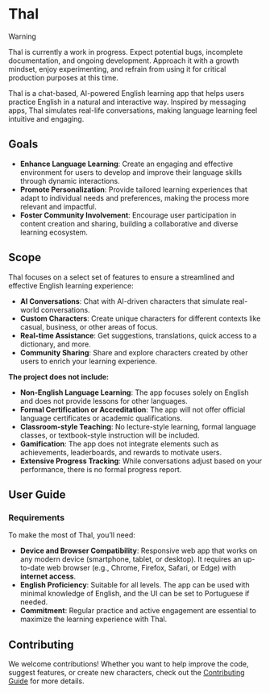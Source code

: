 # Thal

> [!WARNING]
> Thal is currently a work in progress. Expect potential bugs, incomplete documentation, and ongoing development. Approach it with a growth mindset, enjoy experimenting, and refrain from using it for critical production purposes at this time.

Thal is a chat-based, AI-powered English learning app that helps users practice English in a natural and interactive way. Inspired by messaging apps, Thal simulates real-life conversations, making language learning feel intuitive and engaging.

## Goals

* **Enhance Language Learning**: Create an engaging and effective environment for users to develop and improve their language skills through dynamic interactions.
* **Promote Personalization**: Provide tailored learning experiences that adapt to individual needs and preferences, making the process more relevant and impactful.
* **Foster Community Involvement**: Encourage user participation in content creation and sharing, building a collaborative and diverse learning ecosystem.

## Scope

Thal focuses on a select set of features to ensure a streamlined and effective English learning experience:

* **AI Conversations**: Chat with AI-driven characters that simulate real-world conversations.
* **Custom Characters**: Create unique characters for different contexts like casual, business, or other areas of focus.
* **Real-time Assistance**: Get suggestions, translations, quick access to a dictionary, and more.
* **Community Sharing**: Share and explore characters created by other users to enrich your learning experience.

**The project does not include:**

* **Non-English Language Learning**: The app focuses solely on English and does not provide lessons for other languages.
* **Formal Certification or Accreditation**: The app will not offer official language certificates or academic qualifications.
* **Classroom-style Teaching**: No lecture-style learning, formal language classes, or textbook-style instruction will be included.
* **Gamification**: The app does not integrate elements such as achievements, leaderboards, and rewards to motivate users.
* **Extensive Progress Tracking**: While conversations adjust based on your performance, there is no formal progress report.

## User Guide

### Requirements

To make the most of Thal, you’ll need:

* **Device and Browser Compatibility**: Responsive web app that works on any modern device (smartphone, tablet, or desktop). It requires an up-to-date web browser (e.g., Chrome, Firefox, Safari, or Edge) with **internet access**.
* **English Proficiency**: Suitable for all levels. The app can be used with minimal knowledge of English, and the UI can be set to Portuguese if needed.
* **Commitment**: Regular practice and active engagement are essential to maximize the learning experience with Thal.

## Contributing

We welcome contributions! Whether you want to help improve the code, suggest features, or create new characters, check out the [Contributing Guide](/CONTRIBUTING.md) for more details.
